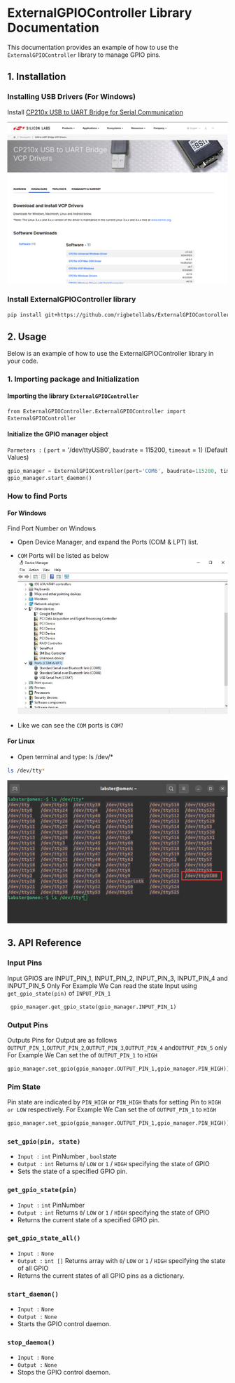 # ExternalGPIOController Library Documentation

This documentation provides an example of how to use the `ExternalGPIOController` library to manage GPIO pins.

## 1. Installation
### Installing USB Drivers (For Windows)
Install [CP210x USB to UART Bridge for Serial Communication](https://www.silabs.com/developers/usb-to-uart-bridge-vcp-drivers?tab=downloads)

![alt text](Imgs/image.png) 
### Install ExternalGPIOController library
```sh
pip install git+https://github.com/rigbetellabs/ExternalGPIOContoroller_release.git
```

## 2. Usage
Below is an example of how to use the ExternalGPIOController library in your code.
### 1. Importing package and Initialization
#### Importing the library `ExternalGPIOController`
```
from ExternalGPIOController.ExternalGPIOController import ExternalGPIOController
```
#### Initialize the GPIO manager object
`Parmeters :` ( `port` = '/dev/ttyUSB0', `baudrate` = 115200, `timeout` = 1) (Default Values)
```python
gpio_manager = ExternalGPIOController(port='COM6', baudrate=115200, timeout=1)
gpio_manager.start_daemon()
```
### How to find Ports
#### For Windows 
Find Port Number on Windows
+ Open Device Manager, and expand the Ports (COM & LPT) list.
+ `COM` Ports will be listed as below
 ![alt text](Imgs/image1.png)

+ Like we can see the `COM` ports is `COM7`

#### For Linux
+ Open terminal and type: ls /dev/*
~~~sh
ls /dev/tty*
~~~ 
![alt text](Imgs/image2.png)

## 3. API Reference
### Input Pins
Input GPIOS are INPUT_PIN_1, INPUT_PIN_2, INPUT_PIN_3, INPUT_PIN_4 and INPUT_PIN_5 Only
For Example We Can read the state Input using `get_gpio_state(pin)` of `INPUT_PIN_1` 
```python
 gpio_manager.get_gpio_state(gpio_manager.INPUT_PIN_1)
``` 
### Output Pins
Outputs Pins for Output are as follows `OUTPUT_PIN_1`,`OUTPUT_PIN_2`,`OUTPUT_PIN_3`,`OUTPUT_PIN_4` and`OUTPUT_PIN_5` only
For Example We Can set the   of `OUTPUT_PIN_1` to `HIGH` 
```python
gpio_manager.set_gpio(gpio_manager.OUTPUT_PIN_1,gpio_manager.PIN_HIGH)) 
``` 
### Pim State
Pin state are indicated by `PIN_HIGH` or `PIN_HIGH` thats for setting Pin to `HIGH or LOW` respectively.
For Example We Can set the   of `OUTPUT_PIN_1` to `HIGH` 
```python
gpio_manager.set_gpio(gpio_manager.OUTPUT_PIN_1,gpio_manager.PIN_HIGH)) 
``` 
### `set_gpio(pin, state)`
+ `Input :` `int` PinNumber , `bool`state
+ `Output :` `int` Returns `0`/ `LOW` or `1` / `HIGH` specifying the state of GPIO  
+  Sets the state of a specified GPIO pin.

### `get_gpio_state(pin)`
+ `Input :` `int` PinNumber
+ `Output :` `int` Returns `0`/ `LOW` or `1` / `HIGH` specifying the state of GPIO  
+  Returns the current state of a specified GPIO pin.

### `get_gpio_state_all()`
+ `Input :` `None` 
+ `Output :` `int []` Returns array with `0`/ `LOW` or `1` / `HIGH` specifying the state of all GPIO  
+ Returns the current states of all GPIO pins as a dictionary.

### `start_daemon()`
+ `Input :`  `None` 
+ `Output :` `None` 
+ Starts the GPIO control daemon.
### `stop_daemon()`
+ `Input :`  `None` 
+ `Output :` `None` 
+ Stops the GPIO control daemon.


